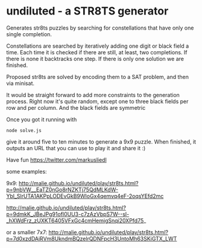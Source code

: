 # undiluted - a STR8TS generator

Generates str8ts puzzles by searching for constellations
that have only one single completion.

Constellations are searched by iteratively adding one digit or black
field a time. Each time it is checked if there are still, at least,
two completions. If there is none it backtracks one step. If there
is only one solution we are finished.

Proposed str8ts are solved by encoding them to a SAT problem,
and then via minisat.

It would be straight forward to add more constraints to the generation
process. Right now it's quite random, except one to three black fields
per row and per column. And the black fields are symmetric

Once you got it running with

    node solve.js

give it around five to ten minutes to generate a 9x9 puzzle.
When finished, it outputs an URL that you can use to play it and
share it :)

Have fun
https://twitter.com/markusliedl


some examples:

9x9:
http://malie.github.io/undiluted/play/str8ts.html?p=9nbVW__EaTZ0nGo8rNZKTj75QdMLKdW-Ybl_SlrUTA1AKPpLODEvGkB9WIoGx4qemvq4eF-2oqsYEfd2mc

http://malie.github.io/undiluted/play/str8ts.html?p=9dmkK_JBeJPg91ofl0UU3-c7zAzVbpS7W--sl-_hXWdFrz_zUXKT6405VFxGc4cmHemjgSnqi20XPfd75_


or a smaller 7x7:
http://malie.github.io/undiluted/play/str8ts.html?p=7d0xzdDAjRVm8UkndmBQzelrQDNFpcH3UntoMh63SKiGTX_LWT
